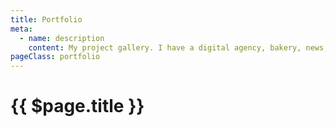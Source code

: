 ```yaml
---
title: Portfolio
meta:
  - name: description
    content: My project gallery. I have a digital agency, bakery, news, and restaurant website examples.
pageClass: portfolio
---
```


# {{ $page.title }}

<project-list/>
